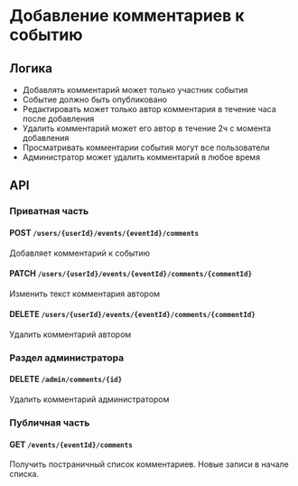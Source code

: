 # Добавление комментариев к событию

## Логика
- Добавлять комментарий может только участник события
- Событие должно быть опубликовано
- Редактировать может только автор комментария в течение часа после добавления
- Удалить комментарий может его автор в течение 2ч с момента добавления
- Просматривать комментарии события могут все пользователи
- Администратор может удалить комментарий в любое время

## API

### Приватная часть
#### POST `/users/{userId}/events/{eventId}/comments`
Добавляет комментарий к событию

#### PATCH `/users/{userId}/events/{eventId}/comments/{commentId}`
Изменить текст комментария автором

#### DELETE `/users/{userId}/events/{eventId}/comments/{commentId}`
Удалить комментарий автором

### Раздел администратора
#### DELETE `/admin/comments/{id}`
Удалить комментарий администратором

### Публичная часть
#### GET `/events/{eventId}/comments`
Получить постраничный список комментариев.
Новые записи в начале списка.